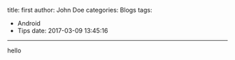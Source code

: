 title: first
author: John Doe
categories: Blogs
tags:
  - Android
  - Tips
date: 2017-03-09 13:45:16
---
hello
